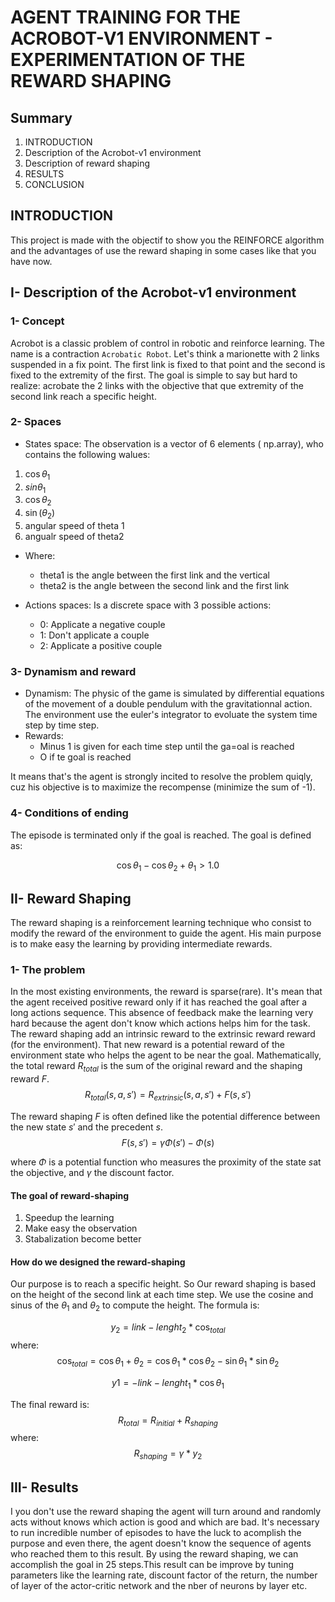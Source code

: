 # AGENT TRAINING FOR THE ACROBOT-V1 ENVIRONMENT - EXPERIMENTATION OF THE REWARD SHAPING

## Summary
1. INTRODUCTION
2. Description of the Acrobot-v1 environment
3. Description of reward shaping
4. RESULTS 
5. CONCLUSION


## **INTRODUCTION**

This project is made with the objectif to show you the REINFORCE algorithm and the advantages of use the reward shaping in some cases like that you have now.

## I- **Description of the Acrobot-v1 environment**

### 1- Concept

Acrobot is a classic problem of control in robotic and reinforce learning. The name is a contraction `Acrobatic Robot`.
Let's think a marionette with 2 links suspended in a fix point. The first link is fixed to that point and the second is fixed to the extremity of the first.
The goal is simple to say but hard to realize: acrobate the 2 links with the objective that que extremity of the second link reach a specific height.

### 2- Spaces

- States space:
  The observation is a vector of 6 elements ( np.array), who contains the following walues:
1. $\cos{\theta_1}$
2. $sin{\theta_1}$
3. $\cos{\theta_2}$
4. $\sin(\theta_2)$
5. angular speed of theta 1
6. angualr speed of theta2

- Where:
  - theta1 is the angle between the first link and the vertical
  - theta2 is the angle between the second link and the first link

- Actions spaces:
  Is a discrete space with 3 possible actions:
  - 0: Applicate a negative couple
  - 1: Don't applicate a couple
  - 2: Applicate a positive couple

### 3- Dynamism and reward

- Dynamism: The physic of the game is simulated by differential equations of the movement of a double pendulum with the gravitationnal action. The environment use the euler's integrator to evoluate the system time step by time step.
- Rewards:
  - Minus 1 is given for each time step until the ga=oal is reached
  - O if te goal is reached

It means that's the agent is strongly incited to resolve the problem quiqly, cuz his objective is to maximize the recompense (minimize the sum of -1).

### 4- Conditions of ending

The episode is terminated only if the goal is reached. The goal is defined as:

$$\cos{\theta_1} - \cos{\theta_2 + \theta_1} > 1.0$$



## II- **Reward Shaping**

The reward shaping is a reinforcement learning technique who consist to modify the reward of the environment to guide the agent. His main purpose is to make easy the learning by providing intermediate rewards.

### 1- The problem

In the most existing environments, the reward is sparse(rare). It's mean that the agent received positive reward only if it has reached the goal after a long actions sequence.
This absence of feedback make the learning very hard because the agent don't know which actions helps him for the task.
The reward shaping add an intrinsic reward to the extrinsic reward reward (for the environment). That new reward is a potential reward of the environment state who helps the agent to be near the goal.
Mathematically, the total reward $R_{total}$ is the sum of the original reward and the shaping reward $F$.
$$R_{total}(s, a, s') = R_{extrinsic}(s, a, s') + F(s, s')$$

The reward shaping $F$ is often defined like the potential difference between the new state $s'$ and the precedent $s$.
$$F(s, s') = \gamma\Phi(s') - \Phi(s)$$

where $\Phi$ is a potential function who measures the proximity of the state $s$at the objective, and $\gamma$ the discount factor.

#### The goal of reward-shaping
1. Speedup the learning
2. Make easy the observation
3. Stabalization become better

#### How do we designed the reward-shaping

Our purpose is to reach a specific height. So Our reward shaping is based on the height of the second link at each time step. 
We use the cosine and sinus of the $\theta_1$ and $\theta_2$ to compute the height.
The formula is:

$$y_2 = link-lenght_2 *\cos_{total} $$ 
where:
$$\cos_{total} = \cos{\theta_1 + \theta_2} = \cos{\theta_1}*\cos{\theta_2} -  \sin{\theta_1}*\sin{\theta_2}$$

$$y1 = -link-lenght_1 * \cos{\theta_1}$$

The final reward is:
$$R_{total} = R_{initial} + R_{shaping}$$
where:
$$R_{shaping} = \gamma * y_2$$

## III- **Results**

I you don't use the reward shaping the agent will turn around and randomly acts without knows which action is good and which are bad. It's necessary to run incredible number of episodes to have the luck to acomplish the purpose and even there, the agent doesn't know the sequence of agents who reached them to this result.
By using the reward shaping, we can accomplish the goal in 25 steps.This result can be improve by tuning parameters like the learning rate, discount factor of the return, the number of layer of the actor-critic network and the nber of neurons by layer etc.